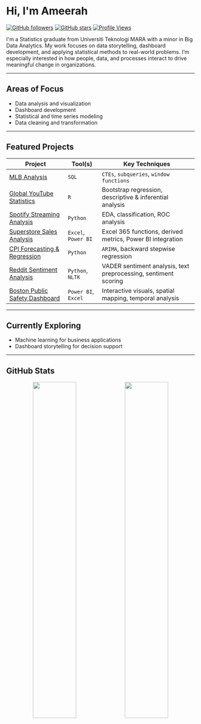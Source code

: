 # Hi, I'm Ameerah

[![GitHub followers](https://img.shields.io/github/followers/ameerahrazali?style=social)](https://github.com/ameerahrazali)
[![GitHub stars](https://img.shields.io/github/stars/ameerahrazali?style=social)](https://github.com/ameerahrazali?tab=repositories)
[![Profile Views](https://komarev.com/ghpvc/?username=ameerahrazali&color=blue)](https://github.com/ameerahrazali)

I'm a Statistics graduate from Universiti Teknologi MARA with a minor in Big Data Analytics. My work focuses on data storytelling, dashboard development, and applying statistical methods to real-world problems. I’m especially interested in how people, data, and processes interact to drive meaningful change in organizations.

---

## Areas of Focus

- Data analysis and visualization  
- Dashboard development  
- Statistical and time series modeling  
- Data cleaning and transformation  

---

## Featured Projects

| Project | Tool(s) | Key Techniques |
|--------|---------|----------------|
| [MLB Analysis](https://github.com/ameerahrazali/mlb-analysis) | `SQL` | `CTEs`, `subqueries`, `window functions` |
| [Global YouTube Statistics](https://github.com/ameerahrazali/global-youtube-statistics) | `R` | Bootstrap regression, descriptive & inferential analysis |
| [Spotify Streaming Analysis](https://github.com/ameerahrazali/spotify-streams) | `Python` | EDA, classification, ROC analysis |
| [Superstore Sales Analysis](https://github.com/ameerahrazali/superstore-analysis) | `Excel`, `Power BI` | Excel 365 functions, derived metrics, Power BI integration |
| [CPI Forecasting & Regression](https://github.com/ameerahrazali/malaysia-cpi-fnab-forecast) | `Python` | `ARIMA`, backward stepwise regression |
| [Reddit Sentiment Analysis](https://github.com/ameerahrazali/wednesday-offs-sentiment) | `Python`, `NLTK` | VADER sentiment analysis, text preprocessing, sentiment scoring |
| [Boston Public Safety Dashboard](https://github.com/ameerahrazali/boston-public-safety) | `Power BI`, `Excel` | Interactive visuals, spatial mapping, temporal analysis |

---

## Currently Exploring

- Machine learning for business applications  
- Dashboard storytelling for decision support  

---

## GitHub Stats 

<p align="center">
  <img src="https://github-readme-stats.vercel.app/api?username=ameerahrazali&show_icons=true&theme=github_dark&cache_seconds=3600" width="48%" />
  <img src="https://github-readme-stats.vercel.app/api/top-langs/?username=ameerahrazali&layout=compact&theme=github_dark&cache_seconds=3600" width="48%" />
</p>
